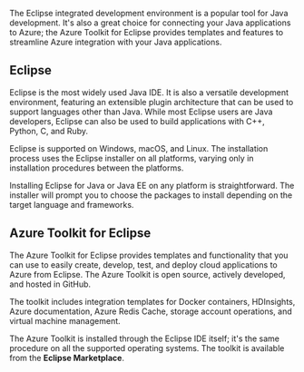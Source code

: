 The Eclipse integrated development environment is a popular tool for Java development. It's also a great choice for connecting your Java applications to Azure; the Azure Toolkit for Eclipse provides templates and features to streamline Azure integration with your Java applications.

## Eclipse

Eclipse is the most widely used Java IDE. It is also a versatile development environment, featuring an extensible plugin architecture that can be used to support languages other than Java. While most Eclipse users are Java developers, Eclipse can also be used to build applications with C++, Python, C, and Ruby. 

Eclipse is supported on Windows, macOS, and Linux. The installation process uses the Eclipse installer on all platforms, varying only in installation procedures between the platforms.

Installing Eclipse for Java or Java EE on any platform is straightforward. The installer will prompt you to choose the packages to install depending on the target language and frameworks.

## Azure Toolkit for Eclipse

The Azure Toolkit for Eclipse provides templates and functionality that you can use to easily create, develop, test, and deploy cloud applications to Azure from Eclipse. The Azure Toolkit is open source, actively developed, and hosted in GitHub. 

The toolkit includes integration templates for Docker containers, HDInsights, Azure documentation, Azure Redis Cache, storage account operations, and virtual machine management.

The Azure Toolkit is installed through the Eclipse IDE itself; it's the same procedure on all the supported operating systems. The toolkit is available from the **Eclipse Marketplace**.